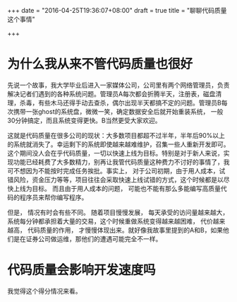 +++
date = "2016-04-25T19:36:07+08:00"
draft = true
title = "聊聊代码质量这个事情"

+++

# 为什么我从来不管代码质量也很好
先说一个故事，我大学毕业后进入一家媒体公司，公司里有两个网络管理员，负责解决记者们遇到的各种系统问题。管理员A每次都会折腾半天，注册表，磁盘清理，杀毒，有些木马还得手动去查杀，偶尔出现半天都搞不定的问题。管理员B每次携带一张ghost的系统盘，微微一笑，确定数据安全后就开始重装系统， 一般30分钟搞定，而且系统变得更快。B当然更受大家欢迎。

这就是代码质量在很多公司的现状：大多数项目都超不过半年，半年后90%以上的系统就消失了。幸运剩下的系统即使越来越难维护，召集一些人重新开发即可。这个期间没人会在乎代码质量，一切以快速上线为目标。特别是对于新人来说，实现功能已经耗费了大多数精力，别再让我管代码质量这种费力不讨好的事情了，我可不想因为不能按时完成任务挨批。事实上， 对于公司初期，由于用人成本，试错风险，资金压力等等，项目往往会采取快速上线试错的方式，这个时候都是以尽快上线为目标。 而且由于用人成本的问题， 可能也不能有那么多能编写高质量代码的程序员来帮你编写程序。

但是， 情况有时会有些不同。 随着项目慢慢发展， 每天承受的访问量越来越大， 系统每分钟都承担着大量的交易，这个时候重做系统变得越来越困难， 代价越来越高， 代码质量的作用， 才慢慢体现出来。就好像我故事里提到的A和B，如果他们是在证券公司做运维，那他们的遭遇可能完全不一样。

# 代码质量会影响开发速度吗
我觉得这个得分情况来看。

